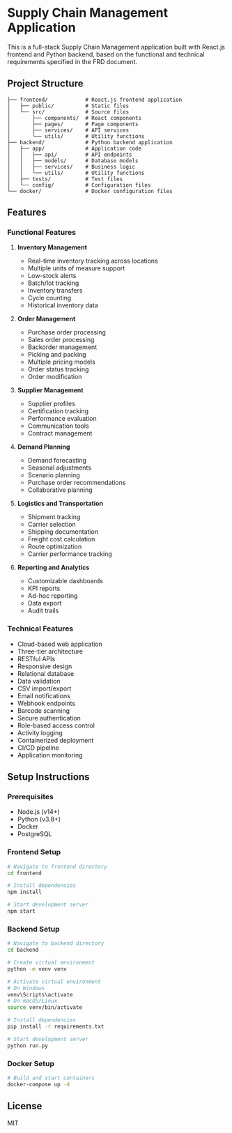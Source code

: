 # Supply Chain Management Application

This is a full-stack Supply Chain Management application built with React.js frontend and Python backend, based on the functional and technical requirements specified in the FRD document.

## Project Structure

```
├── frontend/            # React.js frontend application
│   ├── public/          # Static files
│   └── src/             # Source files
│       ├── components/  # React components
│       ├── pages/       # Page components
│       ├── services/    # API services
│       └── utils/       # Utility functions
├── backend/             # Python backend application
│   ├── app/             # Application code
│   │   ├── api/         # API endpoints
│   │   ├── models/      # Database models
│   │   ├── services/    # Business logic
│   │   └── utils/       # Utility functions
│   ├── tests/           # Test files
│   └── config/          # Configuration files
└── docker/              # Docker configuration files
```

## Features

### Functional Features

1. **Inventory Management**
   - Real-time inventory tracking across locations
   - Multiple units of measure support
   - Low-stock alerts
   - Batch/lot tracking
   - Inventory transfers
   - Cycle counting
   - Historical inventory data

2. **Order Management**
   - Purchase order processing
   - Sales order processing
   - Backorder management
   - Picking and packing
   - Multiple pricing models
   - Order status tracking
   - Order modification

3. **Supplier Management**
   - Supplier profiles
   - Certification tracking
   - Performance evaluation
   - Communication tools
   - Contract management

4. **Demand Planning**
   - Demand forecasting
   - Seasonal adjustments
   - Scenario planning
   - Purchase order recommendations
   - Collaborative planning

5. **Logistics and Transportation**
   - Shipment tracking
   - Carrier selection
   - Shipping documentation
   - Freight cost calculation
   - Route optimization
   - Carrier performance tracking

6. **Reporting and Analytics**
   - Customizable dashboards
   - KPI reports
   - Ad-hoc reporting
   - Data export
   - Audit trails

### Technical Features

- Cloud-based web application
- Three-tier architecture
- RESTful APIs
- Responsive design
- Relational database
- Data validation
- CSV import/export
- Email notifications
- Webhook endpoints
- Barcode scanning
- Secure authentication
- Role-based access control
- Activity logging
- Containerized deployment
- CI/CD pipeline
- Application monitoring

## Setup Instructions

### Prerequisites

- Node.js (v14+)
- Python (v3.8+)
- Docker
- PostgreSQL

### Frontend Setup

```bash
# Navigate to frontend directory
cd frontend

# Install dependencies
npm install

# Start development server
npm start
```

### Backend Setup

```bash
# Navigate to backend directory
cd backend

# Create virtual environment
python -m venv venv

# Activate virtual environment
# On Windows
venv\Scripts\activate
# On macOS/Linux
source venv/bin/activate

# Install dependencies
pip install -r requirements.txt

# Start development server
python run.py
```

### Docker Setup

```bash
# Build and start containers
docker-compose up -d
```

## License

MIT